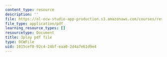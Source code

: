 ```yaml
---
content_type: resource
description: ''
file: https://ol-ocw-studio-app-production.s3.amazonaws.com/courses/res-18-006-calculus-revisited-single-variable-calculus-fall-2010/1015cef092c424bfeaa02d4a7e61d9e4_MFRWDuduuSw.pdf
file_type: application/pdf
learning_resource_types: []
resourcetype: Document
title: 3play pdf file
type: OCWFile
uid: 1015cef0-92c4-24bf-eaa0-2d4a7e61d9e4
---
```

